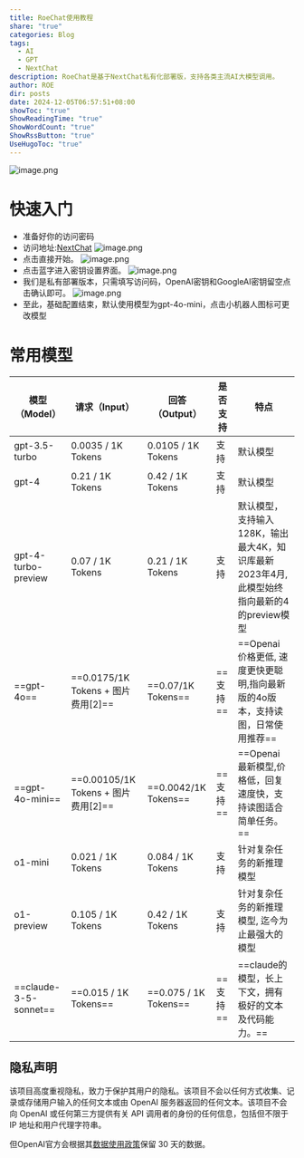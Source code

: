 ```yaml
---
title: RoeChat使用教程
share: "true"
categories: Blog
tags:
  - AI
  - GPT
  - NextChat
description: RoeChat是基于NextChat私有化部署版，支持各类主流AI大模型调用。
author: ROE
dir: posts
date: 2024-12-05T06:57:51+08:00
showToc: "true"
ShowReadingTime: "true"
ShowWordCount: "true"
ShowRssButton: "true"
UseHugoToc: "true"
---
```

![image.png](https://s2.loli.net/2024/12/05/KGiPqLEDhzn21OH.png)
# 快速入门
- 准备好你的访问密码
- 访问地址:[NextChat](https://chat.roefruit.com/)
![image.png](https://s2.loli.net/2024/12/05/GKBMVmoAzTrguc5.png)
- 点击直接开始。
![image.png](https://s2.loli.net/2024/12/05/oXUKudimjYaqz5c.png)
- 点击蓝字进入密钥设置界面。
![image.png](https://s2.loli.net/2024/12/05/PXhG2lv5D9OQmTs.png)
- 我们是私有部署版本，只需填写访问码，OpenAI密钥和GoogleAI密钥留空点击确认即可。
![image.png](https://s2.loli.net/2024/12/05/g8hlUvBrPYTQ9qx.png)
- 至此，基础配置结束，默认使用模型为gpt-4o-mini，点击小机器人图标可更改模型



# 常用模型
| **模型（Model）**         | **请求（Input）**                  | **回答（Output）**        | **是否支持** | **特点**                                                   |
| --------------------- | ------------------------------ | --------------------- | -------- | -------------------------------------------------------- |
| gpt-3.5-turbo         | 0.0035 / 1K Tokens             | 0.0105 / 1K Tokens    | 支持       | 默认模型                                                     |
| gpt-4                 | 0.21 / 1K Tokens               | 0.42 / 1K Tokens      | 支持       | 默认模型                                                     |
| gpt-4-turbo-preview   | 0.07 / 1K Tokens               | 0.21 / 1K Tokens      | 支持       | 默认模型，支持输入128K，输出最大4K，知识库最新2023年4月, 此模型始终指向最新的4的preview模型 |
| ==gpt-4o==            | ==0.0175/1K Tokens + 图片费用[2]== | ==0.07/1K Tokens==    | ==支持==   | ==Openai 价格更低, 速度更快更聪明,指向最新版的4o版本，支持读图，日常使用推荐==          |
| ==gpt-4o-mini==           | ==0.00105/1K Tokens + 图片费用[2]==    | ==0.0042/1K Tokens==      | ==支持==       | ==Openai 最新模型,价格低，回复速度快，支持读图适合简单任务。==                        |
| o1-mini               | 0.021 / 1K Tokens              | 0.084 / 1K Tokens     | 支持       | 针对复杂任务的新推理模型                                             |
| o1-preview            | 0.105 / 1K Tokens              | 0.42 / 1K Tokens      | 支持       | 针对复杂任务的新推理模型, 迄今为止最强大的模型                                 |
| ==claude-3-5-sonnet== | ==0.015 / 1K Tokens==          | ==0.075 / 1K Tokens== | ==支持==   | ==claude的模型，长上下文，拥有极好的文本及代码能力。==                         |

## 隐私声明

[](https://github.com/chatanywhere/GPT_API_free?tab=readme-ov-file#%E9%9A%90%E7%A7%81%E5%A3%B0%E6%98%8E)

该项目高度重视隐私，致力于保护其用户的隐私。该项目不会以任何方式收集、记录或存储用户输入的任何文本或由 OpenAI 服务器返回的任何文本。该项目不会向 OpenAI 或任何第三方提供有关 API 调用者的身份的任何信息，包括但不限于 IP 地址和用户代理字符串。

但OpenAI官方会根据其[数据使用政策](https://platform.openai.com/docs/data-usage-policies)保留 30 天的数据。
